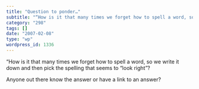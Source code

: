 ```yaml
---
title: "Question to ponder…"
subtitle: "“How is it that many times we forget how to spell a word, so we write it down and then pick the spel..."
category: "298"
tags: []
date: "2007-02-08"
type: "wp"
wordpress_id: 1336
---
```

“How is it that many times we forget how to spell a word, so we write it down and then pick the spelling that seems to “look right”?

Anyone out there know the answer or have a link to an answer?